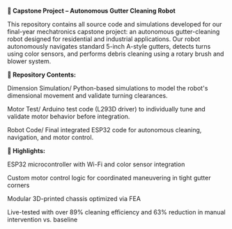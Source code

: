 **🧠 Capstone Project – Autonomous Gutter Cleaning Robot**

This repository contains all source code and simulations developed for our final-year mechatronics capstone project: an autonomous gutter-cleaning robot designed for residential and industrial applications. Our robot autonomously navigates standard 5-inch A-style gutters, detects turns using color sensors, and performs debris cleaning using a rotary brush and blower system.

**🔧 Repository Contents:**

Dimension Simulation/
Python-based simulations to model the robot's dimensional movement and validate turning clearances.

Motor Test/
Arduino test code (L293D driver) to individually tune and validate motor behavior before integration.

Robot Code/
Final integrated ESP32 code for autonomous cleaning, navigation, and motor control.

**📌 Highlights:**

ESP32 microcontroller with Wi-Fi and color sensor integration

Custom motor control logic for coordinated maneuvering in tight gutter corners

Modular 3D-printed chassis optimized via FEA

Live-tested with over 89% cleaning efficiency and 63% reduction in manual intervention vs. baseline
